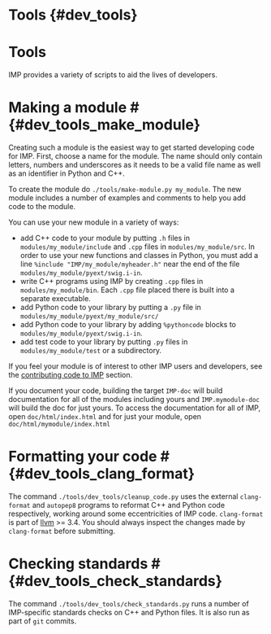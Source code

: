 Tools {#dev_tools}
=====

# Tools #

IMP provides a variety of scripts to aid the lives of developers.

# Making a module # {#dev_tools_make_module}

Creating such a module is the easiest way to get started developing
code for IMP. First, choose a name for the module.  The name should
only contain letters, numbers and underscores as it needs to be a
valid file name as well as an identifier in Python and C++.

To create the module do `./tools/make-module.py my_module`. The new
module includes a number of examples and comments to help you add code
to the module.

You can use your new module in a variety of ways:
- add C++ code to your module by putting `.h` files in
  `modules/my_module/include` and `.cpp` files in
  `modules/my_module/src`. In order to use your new
  functions and classes in Python, you must add a line
  `%include "IMP/my_module/myheader.h"` near the end of the
  file `modules/my_module/pyext/swig.i-in`.
- write C++ programs using IMP by creating `.cpp` files in
      `modules/my_module/bin`. Each `.cpp` file placed there
      is built into a separate executable.
- add Python code to your library by putting a `.py` file in
      `modules/my_module/pyext/my_module/src/`
- add Python code to your library by adding
      `%pythoncode` blocks to `modules/my_module/pyext/swig.i-in`.
- add test code to your library by putting `.py` files in
      `modules/my_module/test` or a subdirectory.

If you feel your module is of interest to other IMP users and
developers, see the [contributing code to IMP](#devguide_contributing) section.

If you document your code, building the target `IMP-doc` will build
documentation for all of the modules including yours and
`IMP.mymodule-doc` will build the doc for just yours. To access the
documentation for all of IMP, open `doc/html/index.html` and for just
your module, open `doc/html/mymodule/index.html`

# Formatting your code # {#dev_tools_clang_format}

The command `./tools/dev_tools/cleanup_code.py` uses the external
`clang-format` and `autopep8` programs to reformat C++ and Python code
respectively, working around some eccentricities of IMP code. `clang-format`
is part of [llvm](http://llvm.org) >= 3.4. You should always inspect the
changes made by `clang-format` before submitting.

# Checking standards # {#dev_tools_check_standards}

The command `./tools/dev_tools/check_standards.py` runs a number of
IMP-specific standards
checks on C++ and Python files. It is also run as part of `git` commits.
